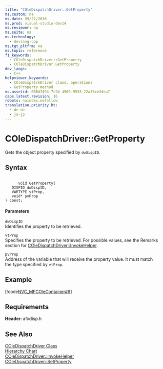 ```yaml
---
title: "COleDispatchDriver::GetProperty"
ms.custom: na
ms.date: 09/22/2016
ms.prod: visual-studio-dev14
ms.reviewer: na
ms.suite: na
ms.technology: 
  - devlang-cpp
ms.tgt_pltfrm: na
ms.topic: reference
f1_keywords: 
  - COleDispatchDriver::GetProperty
  - COleDispatchDriver.GetProperty
dev_langs: 
  - C++
helpviewer_keywords: 
  - COleDispatchDriver class, operations
  - GetProperty method
ms.assetid: 088d7494-7c94-4969-9558-22af8ce34ea7
caps.latest.revision: 16
robots: noindex,nofollow
translation.priority.ht: 
  - de-de
  - ja-jp
---
```

# COleDispatchDriver::GetProperty
Gets the object property specified by `dwDispID`.  
  
## Syntax  
  
```  
  
      void GetProperty(  
   DISPID dwDispID,  
   VARTYPE vtProp,  
   void* pvProp   
) const;  
```  
  
#### Parameters  
 `dwDispID`  
 Identifies the property to be retrieved.  
  
 `vtProp`  
 Specifies the property to be retrieved. For possible values, see the Remarks section for [COleDispatchDriver::InvokeHelper](../vs140/coledispatchdriver--invokehelper.md).  
  
 `pvProp`  
 Address of the variable that will receive the property value. It must match the type specified by `vtProp`.  
  
## Example  
 [!code[NVC_MFCOleContainer#6](../vs140/codesnippet/CPP/coledispatchdriver--getproperty_1.cpp)]
  
  
## Requirements  
 **Header:** afxdisp.h  
  
## See Also  
 [COleDispatchDriver Class](../vs140/coledispatchdriver-class.md)   
 [Hierarchy Chart](../vs140/hierarchy-chart.md)   
 [COleDispatchDriver::InvokeHelper](../vs140/coledispatchdriver--invokehelper.md)   
 [COleDispatchDriver::SetProperty](../vs140/coledispatchdriver--setproperty.md)
